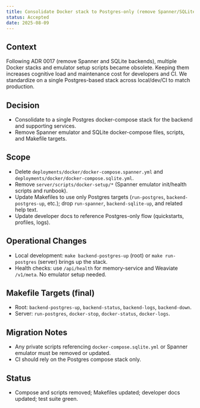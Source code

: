 ```yaml
---
title: Consolidate Docker stack to Postgres-only (remove Spanner/SQLite stacks)
status: Accepted
date: 2025-08-09
---
```


## Context

Following ADR 0017 (remove Spanner and SQLite backends), multiple Docker stacks and emulator setup scripts became obsolete. Keeping them increases cognitive load and maintenance cost for developers and CI. We standardize on a single Postgres-based stack across local/dev/CI to match production.

## Decision

- Consolidate to a single Postgres docker-compose stack for the backend and supporting services.
- Remove Spanner emulator and SQLite docker-compose files, scripts, and Makefile targets.

## Scope

- Delete `deployments/docker/docker-compose.spanner.yml` and `deployments/docker/docker-compose.sqlite.yml`.
- Remove `server/scripts/docker-setup/*` (Spanner emulator init/health scripts and runbook).
- Update Makefiles to use only Postgres targets (`run-postgres`, `backend-postgres-up`, etc.); drop `run-spanner`, `backend-sqlite-up`, and related help text.
- Update developer docs to reference Postgres-only flow (quickstarts, profiles, logs).

## Operational Changes

- Local development: `make backend-postgres-up` (root) or `make run-postgres` (server) brings up the stack.
- Health checks: use `/api/health` for memory-service and Weaviate `/v1/meta`. No emulator setup needed.

## Makefile Targets (final)

- Root: `backend-postgres-up`, `backend-status`, `backend-logs`, `backend-down`.
- Server: `run-postgres`, `docker-stop`, `docker-status`, `docker-logs`.

## Migration Notes

- Any private scripts referencing `docker-compose.sqlite.yml` or Spanner emulator must be removed or updated.
- CI should rely on the Postgres compose stack only.

## Status

- Compose and scripts removed; Makefiles updated; developer docs updated; test suite green.


